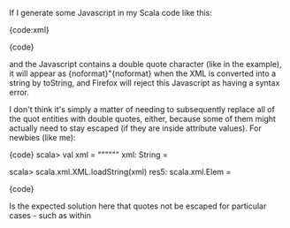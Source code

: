 If I generate some Javascript in my Scala code like this:

{code:xml}
<script type="text/javascript">
     foo("{bar}");
</script>
{code}

and the Javascript contains a double quote character (like in the example), it will appear as {noformat}&quot;{noformat} when the XML is converted into a string by toString, and Firefox will reject this Javascript as having a syntax error.

I don't think it's simply a matter of needing to subsequently replace all of the quot entities with double quotes, either, because some of them might actually need to stay escaped (if they are inside attribute values).
For newbies (like me):

{code}
scala> val xml = """<script type="text/javascript">
     |      foo("{bar}");
     | </script>"""
xml: String =
<script type="text/javascript">
     foo("{bar}");
</script>

scala> scala.xml.XML.loadString(xml)
res5: scala.xml.Elem =
<script type="text/javascript">
     foo(&quot;{bar}&quot;);
</script>
{code}

Is the expected solution here that quotes not be escaped for particular cases - such as within <script>?
All your xml issues are belong to scala-xml.

https://github.com/scala/scala-xml/blob/master/src/main/scala/scala/xml/Text.scala#L26

toString encodes, but text does not. Pick one. Or, I wonder if ScalaTags has special smarts for scripters, embedding in comments etc.

http://lihaoyi.github.io/scalatags/
